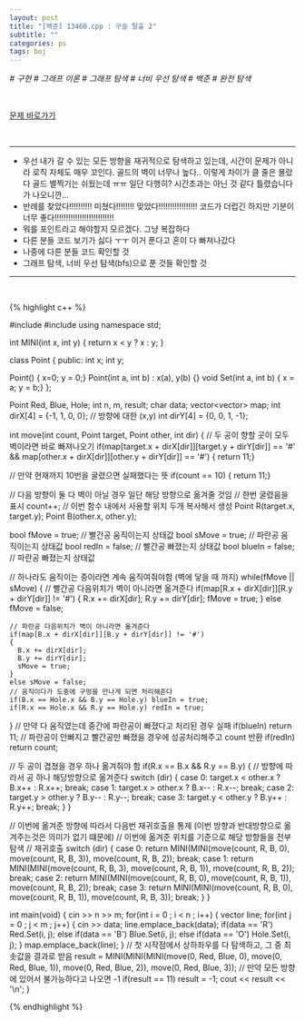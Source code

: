 ```yaml
---
layout: post
title: "[백준] 13460.cpp : 구슬 탈출 2"
subtitle: ""
categories: ps
tags: boj
---
```


*# 구현 # 그래프 이론 # 그래프 탐색 # 너비 우선 탐색 # 백준 # 완전 탐색*

<br>

[문제 바로가기](https://www.acmicpc.net/problem/13460)

<br>

---

- 우선 내가 갈 수 있는 모든 방향을 재귀적으로 탐색하고 있는데, 시간이 문제가 아니라 로직 자체도 매우 꼬인다. 골드의 벽이 너무나 높다.. 이렇게 차이가 클 줄은 몰랐다 골드 별찍기는 쉬웠는데 ㅠㅠ 일단 다행히? 시간초과는 아닌 것 같다 틀렸습니다 가 나오니깐...
- 반례를 찾았다!!!!!!!!!! 미쳤다!!!!!!!! 맞았다!!!!!!!!!!!!!!!!! 코드가 더럽긴 하지만 기분이 너무 좋다!!!!!!!!!!!!!!!!!!!!!!!!!!
- 뭐를 포인트라고 해야할지 모르겠다. 그냥 복잡하다
- 다른 분들 코드 보기가 싫다 ㅜㅜ 이거 푼다고 혼이 다 빠져나갔다
- 나중에 다른 분들 코드 확인할 것
- 그래프 탐색, 너비 우선 탐색(bfs)으로 푼 것들 확인할 것

---
<br>

{% highlight c++ %}

#include <iostream>
#include <vector>
using namespace std;

int MINI(int x, int y)
{
  return x < y ? x : y;
}

class Point
{
public:
  int x;
  int y;

  Point() { x=0; y = 0;}
  Point(int a, int b) : x(a), y(b) {}
  void Set(int a, int b) { x = a; y = b;}
};

Point Red, Blue, Hole;
int n, m, result;
char data;
vector<vector<char>> map;
int dirX[4] = {-1, 1, 0, 0}; // 방향에 대한 (x,y)
int dirY[4] = {0, 0, 1, -1};

int move(int count, Point target, Point other, int dir)
{
  // 두 공이 향할 곳이 모두 벽이라면 바로 빠져나오기
  if(map[target.x + dirX[dir]][target.y + dirY[dir]] == '#' && map[other.x + dirX[dir]][other.y + dirY[dir]] == '#') { return 11;}

  // 만약 현재까지 10번을 굴렸으면 실패했다는 뜻
  if(count == 10) { return 11;}

  // 다음 방향이 둘 다 벽이 아닐 경우 일단 해당 방향으로 옮겨줄 것임
  // 한번 굴렸음을 표시
  count++;
  // 이번 함수 내에서 사용할 위치 두개 복사해서 생성
  Point R(target.x, target.y);
  Point B(other.x, other.y);

  bool fMove = true; // 빨간공 움직이는지 상태값
  bool sMove = true; // 파란공 움직이는지 상태값
  bool redIn = false; // 빨간공 빠졌는지 상태값
  bool blueIn = false; // 파란공 빠졌는지 상태값

  // 하나라도 움직이는 중이라면 계속 움직여줘야함 (벽에 닿을 때 까지)
  while(fMove || sMove)
  {
    // 빨간공 다음위치가 벽이 아니라면 옮겨준다
    if(map[R.x + dirX[dir]][R.y + dirY[dir]] != '#')
    {
      R.x += dirX[dir];
      R.y += dirY[dir];
      fMove = true;
    }
    else fMove = false;

    // 파란공 다음위치가 벽이 아니라면 옮겨준다
    if(map[B.x + dirX[dir]][B.y + dirY[dir]] != '#')
    {
      B.x += dirX[dir];
      B.y += dirY[dir];
      sMove = true;
    }
    else sMove = false;
    // 움직이다가 도중에 구멍을 만나게 되면 처리해준다
    if(B.x == Hole.x && B.y == Hole.y) blueIn = true;
    if(R.x == Hole.x && R.y == Hole.y) redIn = true;
  }
  // 만약 다 움직였는데 중간에 파란공이 빠졌다고 처리된 경우 실패
  if(blueIn) return 11;
  // 파란공이 안빠지고 빨간공만 빠졌을 경우에 성공처리해주고 count 반환
  if(redIn) return count;

  // 두 공이 겹쳤을 경우 하나 옮겨줘야 함
  if(R.x == B.x && R.y == B.y)
  {
    // 방향에 따라서 공 하나 해당방향으로 옮겨준다
    switch (dir) {
      case 0:
        target.x < other.x ? B.x++ : R.x++;
        break;
      case 1:
        target.x > other.x ? B.x-- : R.x--;
        break;
      case 2:
        target.y > other.y ? B.y-- : R.y--;
        break;
      case 3:
        target.y < other.y ? B.y++ : R.y++;
        break;
    }
  }

  // 이번에 옮겨준 방향에 따라서 다음번 재귀호출을 통제 (이번 방향과 반대방향으로 옮겨주는것은 의미가 없기 떄문에)
  // 이번에 옮겨준 위치를 기준으로 해당 방향들을 전부 탐색
  // 재귀호출
  switch (dir) {
    case 0:
      return MINI(MINI(move(count, R, B, 0), move(count, R, B, 3)), move(count, R, B, 2));
      break;
    case 1:
      return MINI(MINI(move(count, R, B, 3), move(count, R, B, 1)), move(count, R, B, 2));
      break;
    case 2:
      return MINI(MINI(move(count, R, B, 0), move(count, R, B, 1)), move(count, R, B, 2));
      break;
    case 3:
      return MINI(MINI(move(count, R, B, 0), move(count, R, B, 1)), move(count, R, B, 3));
      break;
  }
}

int main(void)
{
  cin >> n >> m;
  for(int i = 0 ; i < n ; i++)
  {
    vector<char> line;
    for(int j = 0 ; j < m ; j++)
    {
      cin >> data;
      line.emplace_back(data);
      if(data == 'R') Red.Set(i, j);
      else if(data == 'B') Blue.Set(i, j);
      else if(data == 'O') Hole.Set(i, j);
    }
    map.emplace_back(line);
  }
  // 첫 시작점에서 상하좌우를 다 탐색하고, 그 중 최솟값을 결과로 받음
  result = MINI(MINI(MINI(move(0, Red, Blue, 0), move(0, Red, Blue, 1)), move(0, Red, Blue, 2)), move(0, Red, Blue, 3));
  // 만약 모든 방향에 있어서 불가능하다고 나오면 -1
  if(result == 11) result = -1;
  cout << result << '\n';
}

{% endhighlight %}


